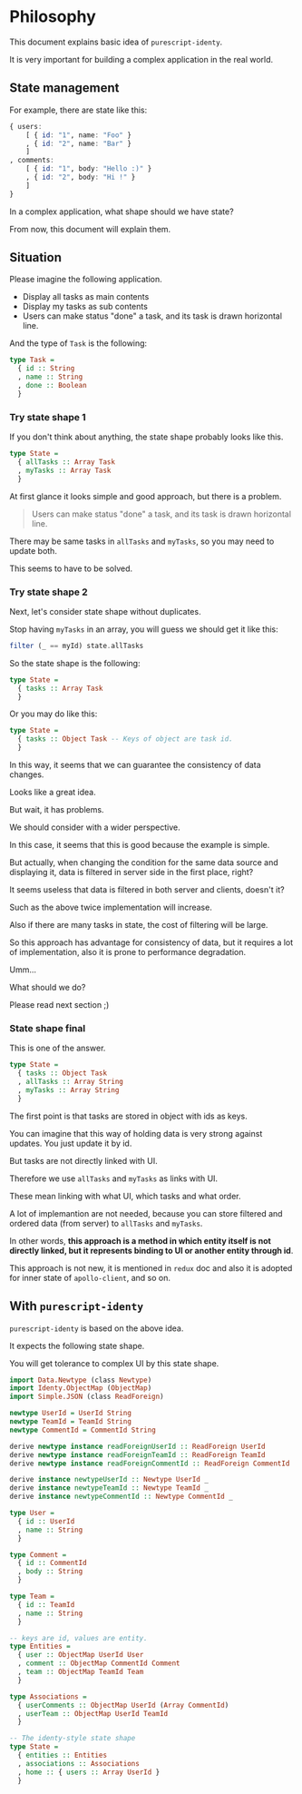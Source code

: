 # Philosophy

This document explains basic idea of `purescript-identy`.

It is very important for building a complex application in the real world.

## State management

For example, there are state like this:

```purescript
{ users:
    [ { id: "1", name: "Foo" }
    , { id: "2", name: "Bar" }
    ]
, comments:
    [ { id: "1", body: "Hello :)" }
    , { id: "2", body: "Hi !" }
    ]
}
```

In a complex application, what shape should we have state?

From now, this document will explain them.

## Situation

Please imagine the following application.

- Display all tasks as main contents
- Display my tasks as sub contents
- Users can make status "done" a task, and its task is drawn horizontal line.

And the type of `Task` is the following:

```purescript
type Task =
  { id :: String
  , name :: String
  , done :: Boolean
  }
```

### Try state shape 1

If you don't think about anything, the state shape probably looks like this.

```purescript
type State =
  { allTasks :: Array Task
  , myTasks :: Array Task
  }
```

At first glance it looks simple and good approach, but there is a problem.

> Users can make status "done" a task, and its task is drawn horizontal line.

There may be same tasks in `allTasks` and `myTasks`, so you may need to update both.

This seems to have to be solved.

### Try state shape 2

Next, let's consider state shape without duplicates.

Stop having `myTasks` in an array, you will guess we should get it like this:

```purescript
filter (_ == myId) state.allTasks
```

So the state shape is the following:

```purescript
type State =
  { tasks :: Array Task
  }
```

Or you may do like this:

```purescript
type State =
  { tasks :: Object Task -- Keys of object are task id.
  }
```

In this way, it seems that we can guarantee the consistency of data changes.

Looks like a great idea.

But wait, it has problems.

We should consider with a wider perspective.

In this case, it seems that this is good because the example is simple.

But actually, when changing the condition for the same data source and displaying it, data is filtered in server side in the first place, right?

It seems useless that data is filtered in both server and clients, doesn't it?

Such as the above twice implementation will increase.

Also if there are many tasks in state, the cost of filtering will be large.

So this approach has advantage for consistency of data, but it requires a lot of implementation, also it is prone to performance degradation.

Umm...

What should we do?

Please read next section ;)

### State shape final

This is one of the answer.

```purescript
type State =
  { tasks :: Object Task
  , allTasks :: Array String
  , myTasks :: Array String
  }
```

The first point is that tasks are stored in object with ids as keys.

You can imagine that this way of holding data is very strong against updates.
You just update it by id.

But tasks are not directly linked with UI.

Therefore we use `allTasks` and `myTasks` as links with UI.

These mean linking with what UI, which tasks and what order.

A lot of implemantion are not needed, because you can store filtered and ordered data (from server) to `allTasks` and `myTasks`.

In other words, **this approach is a method in which entity itself is not directly linked, but it represents binding to UI or another entity through id**.

This approach is not new, it is mentioned in `redux` doc and also it is adopted for inner state of `apollo-client`, and so on.

## With `purescript-identy`

`purescript-identy` is based on the above idea.

It expects the following state shape.

You will get tolerance to complex UI by this state shape.

```purescript
import Data.Newtype (class Newtype)
import Identy.ObjectMap (ObjectMap)
import Simple.JSON (class ReadForeign)

newtype UserId = UserId String
newtype TeamId = TeamId String
newtype CommentId = CommentId String

derive newtype instance readForeignUserId :: ReadForeign UserId
derive newtype instance readForeignTeamId :: ReadForeign TeamId
derive newtype instance readForeignCommentId :: ReadForeign CommentId

derive instance newtypeUserId :: Newtype UserId _
derive instance newtypeTeamId :: Newtype TeamId _
derive instance newtypeCommentId :: Newtype CommentId _

type User =
  { id :: UserId
  , name :: String
  }

type Comment =
  { id :: CommentId
  , body :: String
  }

type Team =
  { id :: TeamId
  , name :: String
  }

-- keys are id, values are entity.
type Entities =
  { user :: ObjectMap UserId User
  , comment :: ObjectMap CommentId Comment
  , team :: ObjectMap TeamId Team
  }

type Associations =
  { userComments :: ObjectMap UserId (Array CommentId)
  , userTeam :: ObjectMap UserId TeamId
  }

-- The identy-style state shape
type State =
  { entities :: Entities
  , associations :: Associations
  , home :: { users :: Array UserId }
  }
```
